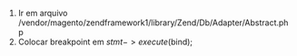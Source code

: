 1. Ir em arquivo /vendor/magento/zendframework1/library/Zend/Db/Adapter/Abstract.php
2. Colocar breakpoint em $stmt->execute($bind);